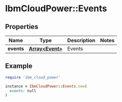 # IbmCloudPower::Events

## Properties

| Name | Type | Description | Notes |
| ---- | ---- | ----------- | ----- |
| **events** | [**Array&lt;Event&gt;**](Event.md) | Events |  |

## Example

```ruby
require 'ibm_cloud_power'

instance = IbmCloudPower::Events.new(
  events: null
)
```

